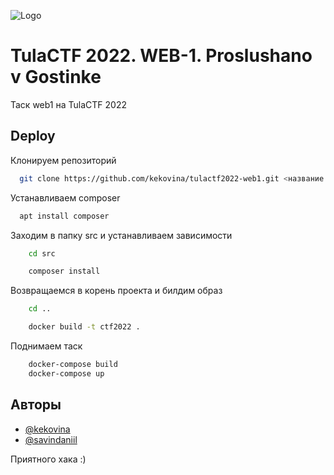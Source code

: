 

![Logo](https://i.ibb.co/y6dVs4v/logo-2.png)


# TulaCTF 2022. WEB-1. Proslushano v Gostinke

Таск web1 на TulaCTF 2022


## Deploy

Клонируем репозиторий

```bash
  git clone https://github.com/kekovina/tulactf2022-web1.git <название папки>
```

Устанавливаем composer

```bash
  apt install composer
```

Заходим в папку src и устанавливаем зависимости

```bash
    cd src
```

```bash
    composer install
```

Возвращаемся в корень проекта и билдим образ

```bash
    cd ..
```

```bash
    docker build -t ctf2022 . 
```

Поднимаем таск

```bash
    docker-compose build
    docker-compose up
```

## Авторы

- [@kekovina](https://t.me/kekovina)
- [@savindaniil](https://t.me/savindaniil)


Приятного хака :)